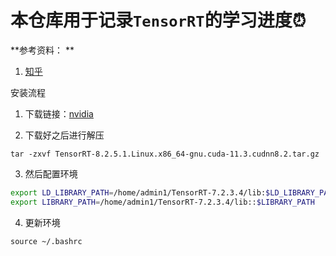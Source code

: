 # 本仓库用于记录`TensorRT`的学习进度:alarm_clock:



**参考资料： **

1. [知乎](https://zhuanlan.zhihu.com/p/371239130)



安装流程

1. 下载链接：[nvidia](https://developer.nvidia.com/nvidia-tensorrt-download)

2. 下载好之后进行解压

```shell
tar -zxvf TensorRT-8.2.5.1.Linux.x86_64-gnu.cuda-11.3.cudnn8.2.tar.gz
```

3. 然后配置环境

```bash
export LD_LIBRARY_PATH=/home/admin1/TensorRT-7.2.3.4/lib:$LD_LIBRARY_PATH
export LIBRARY_PATH=/home/admin1/TensorRT-7.2.3.4/lib::$LIBRARY_PATH
```

4. 更新环境

```shell
source ~/.bashrc
```

